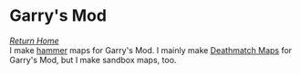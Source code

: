 # Garry's Mod
*[Return Home](index.md)*<br>
I make [hammer](hammer.md) maps for Garry's Mod. I mainly make [Deathmatch Maps](hammer.md#deathmatch-maps) for Garry's Mod, but I make sandbox maps, too.

